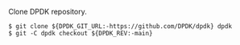 Clone DPDK repository.

```
$ git clone ${DPDK_GIT_URL:-https://github.com/DPDK/dpdk} dpdk
$ git -C dpdk checkout ${DPDK_REV:-main}
```
